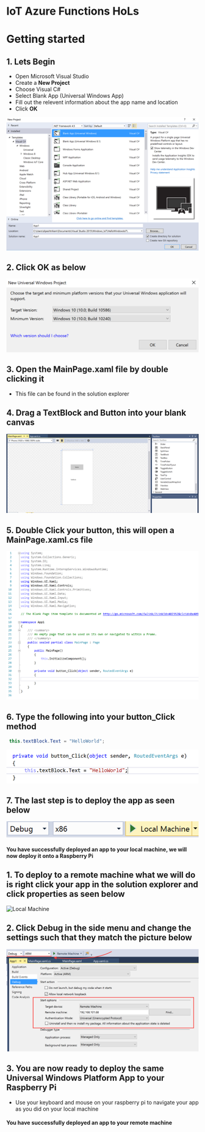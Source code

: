 # IoT Azure Functions HoLs

# Getting started

## 1. Lets Begin
  * Open Microsoft Visual Studio
  * Create a **New Project** 
  * Choose Visual C# 
  * Select Blank App (Universal Windows App)
  * Fill out the relevent information about the app name and location 
  * Click **OK**

![New Project](img/createBlankApp.png)

## 2. Click **OK** as below

![Universal Windows App](img/newUniversalWindowsApp.png)

## 3. Open the MainPage.xaml file by double clicking it
  * This file can be found in the solution explorer

## 4. Drag a TextBlock and Button into your blank canvas 

![Drag Buttons](img/dragButtons.png)

## 5. Double Click your button, this will open a MainPage.xaml.cs file 

![Button Code](img/buttonCode.png)

## 6. Type the following into your button_Click method

```csharp
 this.textBlock.Text = "HelloWorld";
 ```

![Hello World Text](img/helloworldText.png)

## 7. The last step is to deploy the app as seen below 

![Local Machine](img/localMachine.png)

#### You have successfully deployed an app to your local machine, we will now deploy it onto a Raspberry Pi

## 1. To deploy to a remote machine what we will do is right click your app in the solution explorer and click properties as seen below

![Local Machine](img/remoteProperties.png)

## 2. Click Debug in the side menu and change the settings such that they match the picture below

![Local Machine](img/debugSetup.png)

## 3. You are now ready to deploy the same Universal Windows Platform App to your Raspberry Pi
  * Use your keyboard and mouse on your raspberry pi to navigate your app as you did on your local machine

#### You have successfully deployed an app to your remote machine